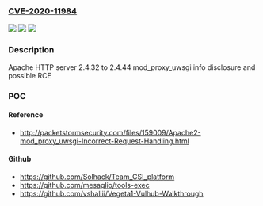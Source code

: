 ### [CVE-2020-11984](https://cve.mitre.org/cgi-bin/cvename.cgi?name=CVE-2020-11984)
![](https://img.shields.io/static/v1?label=Product&message=Apache%20HTTP%20Server&color=blue)
![](https://img.shields.io/static/v1?label=Version&message=n%2Fa&color=blue)
![](https://img.shields.io/static/v1?label=Vulnerability&message=mod_uwsgi%20buffer%20overflow&color=brighgreen)

### Description

Apache HTTP server 2.4.32 to 2.4.44 mod_proxy_uwsgi info disclosure and possible RCE

### POC

#### Reference
- http://packetstormsecurity.com/files/159009/Apache2-mod_proxy_uwsgi-Incorrect-Request-Handling.html

#### Github
- https://github.com/Solhack/Team_CSI_platform
- https://github.com/mesaglio/tools-exec
- https://github.com/vshaliii/Vegeta1-Vulhub-Walkthrough

